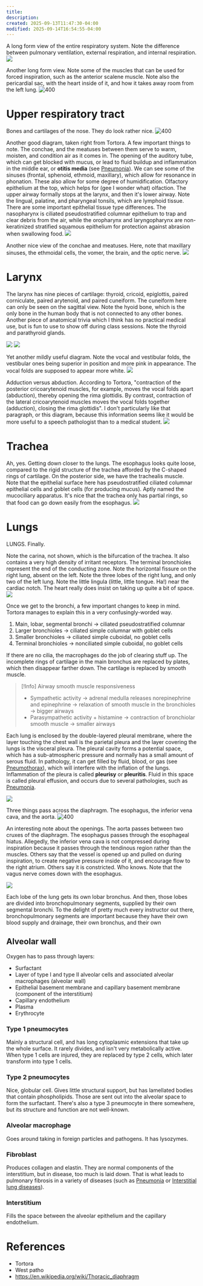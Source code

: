 ```yaml
---
title:
description:
created: 2025-09-13T11:47:30-04:00
modified: 2025-09-14T16:54:55-04:00
---
```

A long form view of the entire respiratory system. Note the difference between pulmonary ventilation, external respiration, and internal respiration. 
![](00%20media/{BD039C2E-4E50-4AAB-8EE9-2CBAA96C6735}.png)

Another long form view. Note some of the muscles that can be used for forced inspiration, such as the anterior scalene muscle. Note also the pericardial sac, with the heart inside of it, and how it takes away room from the left lung.
![400](00%20media/{6156A811-58DF-482B-BD0D-0F80C0D346B9}.png)

# Upper respiratory tract
Bones and cartilages of the nose. They do look rather nice. 
![400](00%20media/{E4B3ED1B-534F-4C24-836E-FEE749E1E3C7}.png)

Another good diagram, taken right from Tortora. A few important things to note. The conchae, and the meatuses between them serve to warm, moisten, and condition air as it comes in. The opening of the auditory tube, which can get blocked with mucus, or lead to fluid buildup and inflammation in the middle ear, or **otitis media** (see [Pneumonia](Respirology/Respiratory%20Pathologies/Pneumonia.md)). We can see some of the sinuses (frontal, sphenoid, ethmoid, maxillary), which allow for resonance in phonation. These also allow for some degree of humidification. Olfactory epithelium at the top, which helps for (gee I wonder what) olfaction. The upper airway formally stops at the larynx, and then it's lower airway. Note the lingual, palatine, and pharyngeal tonsils, which are lymphoid tissue. There are some important epithelial tissue type differences. The nasopharynx is ciliated pseudostratified columnar epithelium to trap and clear debris from the air, while the oropharynx and laryngopharynx are non-keratinized stratified squamous epithelium for protection against abrasion when swallowing food. 
![](00%20media/{A23E1C8E-4875-4681-B426-459275E1D74F}.png) 

Another nice view of the conchae and meatuses. Here, note that maxillary sinuses, the ethmoidal cells, the vomer, the brain, and the optic nerve.
![](00%20media/{BE73B646-498B-4B82-AB00-E79D3F59E16E}.png)
# Larynx
The larynx has nine pieces of cartilage: thyroid, cricoid, epiglottis, paired corniculate, paired arytenoid, and paired cuneiform. The cuneiform here can only be seen on the sagittal view. Note the hyoid bone, which is the only bone in the human body that is not connected to any other bones. Another piece of anatomical trivia which I think has no practical medical use, but is fun to use to show off during class sessions. Note the thyroid and parathyroid glands. 

![](00%20media/{9AC07326-3419-49AF-986D-5594EA9F00F7}.png)
![](00%20media/{495673FD-8BE4-4567-8DF7-7132B262E726}.png)

Yet another mildly useful diagram. Note the vocal and vestibular folds, the vestibular ones being superior in position and more pink in appearance. The vocal folds are supposed to appear more white. 
![](00%20media/{00846783-E863-4354-A988-EB2E48D5971F}.png) 

Adduction versus abduction. According to Tortora, "contraction of the posterior cricoarytenoid muscles, for example, moves the vocal folds apart (abduction), thereby opening the rima glottidis. By contrast, contraction of the lateral cricoarytenoid muscles moves the vocal folds together (adduction), closing the rima glottidis". I don't particularly like that paragraph, or this diagram, because this information seems like it would be more useful to a speech pathologist than to a medical student. 
![](00%20media/{7D677DB9-DA9F-42D8-9B04-5AB84E9A797D}.png)

# Trachea
Ah, yes. Getting down closer to the lungs. The esophagus looks quite loose, compared to the rigid structure of the trachea afforded by the C-shaped rings of cartilage. On the posterior side, we have the trachealis muscle. Note that the epithelial surface here has pseudostratified ciliated columnar epithelial cells and goblet cells (for producing mucus). Aptly named the mucociliary apparatus. It's nice that the trachea only has partial rings, so that food can go down easily from the esophagus. 
![](00%20media/{18FE7B8F-E0E1-4CCA-A29D-6669B0F76D26}.png)
# Lungs
LUNGS. Finally.

Note the carina, not shown, which is the bifurcation of the trachea. It also contains a very high density of irritant receptors. The terminal bronchioles represent the end of the conducting zone. Note the horizontal fissure on the right lung, absent on the left. Note the three lobes of the right lung, and only two of the left lung. Note the little lingula (little, little tongue. Ha!) near the cardiac notch. The heart really does insist on taking up quite a bit of space. 
![](00%20media/{808A746B-CC45-437B-9607-D61B6476E7F5}.png)

Once we get to the bronchi, a few important changes to keep in mind. Tortora manages to explain this in a very confusingly-worded way.
1. Main, lobar, segmental bronchi → ciliated pseudostratified columnar
2. Larger bronchioles → ciliated simple columnar with goblet cells
3. Smaller bronchioles → ciliated simple cuboidal, no goblet cells
4. Terminal bronchioles → nonciliated simple cuboidal, no goblet cells

If there are no cilia, the macrophages do the job of clearing stuff up. The incomplete rings of cartilage in the main bronchus are replaced by plates, which then disappear farther down. The cartilage is replaced by smooth muscle.

> [!Info] Airway smooth muscle responsiveness
> - Sympathetic activity → adrenal medulla releases norepinephrine and epinephrine → relaxation of smooth muscle in the bronchioles → bigger airways
> - Parasympathetic activity + histamine → contraction of bronchiolar smooth muscle → smaller airways

Each lung is enclosed by the double-layered pleural membrane, where the layer touching the chest wall is the parietal pleura and the layer covering the lungs is the visceral pleura. The pleural cavity forms a potential space, which has a sub-atmospheric pressure and normally has a small amount of serous fluid. In pathology, it can get filled by fluid, blood, or gas (see [Pneumothorax](Respirology/Respiratory%20Pathologies/Pneumothorax.md)), which will interfere with the inflation of the lungs. Inflammation of the pleura is called **pleurisy** or **pleuritis**. Fluid in this space is called pleural effusion, and occurs due to several pathologies, such as [Pneumonia](Respirology/Respiratory%20Pathologies/Pneumonia.md). 

![](00%20media/{F41FBC2D-44B5-4342-B05E-96C64C136F7F}.png)

Three things pass across the diaphragm. The esophagus, the inferior vena cava, and the aorta. 
![400](00%20media/1113_The_Diaphragm.jpg)

An interesting note about the openings. The aorta passes between two cruxes of the diaphragm. The esophagus passes through the esophageal hiatus. Allegedly, the inferior vena cava is not compressed during inspiration because it passes through the tendinous region rather than the muscles. Others say that the vessel is opened up and pulled on during inspiration, to create negative pressure inside of it, and encourage flow to the right atrium. Others say it is constricted. Who knows. Note that the vagus nerve comes down with the esophagus. 

![](00%20media/{269B96EB-8FFD-4C6B-8208-BC5978F112F9}.png)

Each lobe of the lung gets its own lobar bronchus. And then, those lobes are divided into bronchopulmonary segments, supplied by their own segmental bronchi. To the delight of pretty much every instructor out there, bronchopulmonary segments are important because they have their own blood supply and drainage, their own bronchus, and their own 

## Alveolar wall
Oxygen has to pass through layers: 
- Surfactant
- Layer of type I and type II alveolar cells and associated alveolar macrophages (alveolar wall)
- Epithelial basement membrane and capillary basement membrane (component of the interstitium)
- Capillary endothelium
- Plasma
- Erythrocyte
### Type 1 pneumocytes
Mainly a structural cell, and has long cytoplasmic extensions that take up the whole surface. It rarely divides, and isn't very metabolically active. When type 1 cells are injured, they are replaced by type 2 cells, which later transform into type 1 cells.
### Type 2 pneumocytes
Nice, globular cell. Gives little structural support, but has lamellated bodies that contain phospholipids. Those are sent out into the alveolar space to form the surfactant. There's also a type 3 pneumocyte in there somewhere, but its structure and function are not well-known.
### Alveolar macrophage
Goes around taking in foreign particles and pathogens. It has lysozymes.
### Fibroblast
Produces collagen and elastin. They are normal components of the interstitium, but in disease, too much is laid down. That is what leads to pulmonary fibrosis in a variety of diseases (such as [Pneumonia](Respirology/Respiratory%20Pathologies/Pneumonia.md) or [Interstitial lung diseases](Respirology/Respiratory%20Pathologies/Interstitial%20lung%20diseases.md)). 
### Interstitium 
Fills the space between the alveolar epithelium and the capillary endothelium. 
# References
- Tortora
- West patho
- https://en.wikipedia.org/wiki/Thoracic_diaphragm

